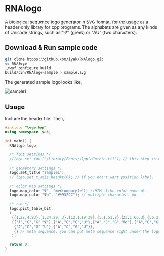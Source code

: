 # RNAlogo

A biological sequence logo generator in SVG format, for the usage as a header-only library for cpp programs.
The alphabets are given as any kinds of Unicode strings, such as "Ψ" (greek) or "AU" (two characters).

## Download & Run sample code

```bash
git clone htpps://github.com/iyak/RNAlogo.git
cd RNAlogo
./waf configure build
build/bin/RNAlogo-sample > sample.svg
```

The generated sample logo looks like,

![sample1](https://cdn.rawgit.com/iyak/RNAlogo/master/logos/sample1.svg)

## Usage

Include the header file. Then,

```c++
#include "logo.hpp"
using namespace iyak;

int main() {
  RNAlogo logo;
  
  /* font settings */
  //logo.set_font("/Library/Fonts//AppleGothic.ttf"); // this step is done during configuration. see wscript.
  
  /* geometory settings */
  logo.set_title("sample1");
  // logo.set_x_axis_height(0); // if you don't want position label.

  /* color map settings */
  logo.map_color("Ψ", "mediumpurple"); //HTML-like color name ok.
  logo.map_color("Ψo", "#9932CC"); // multiple characters ok.

  /* run */
  logo.pict_table_bit
  (
   {{1,22,4,93},{1,24,29, 3},{12,1,19,39},{5,1,51,2},{23,1,66,3},{56,2,4,6}}, // stack count
   {{"A","C","G","Ψ"},{"A","C","G","U"},{"A","C","G","Ψo"},{"A","C","G","U"}, // each alphabet
    {"A","C","G","U"},{"A","C","G","U"}},
    {} // meta sequence. you can put meta sequence right under the logo. see sample2.
   );

  return 0;
}
```
